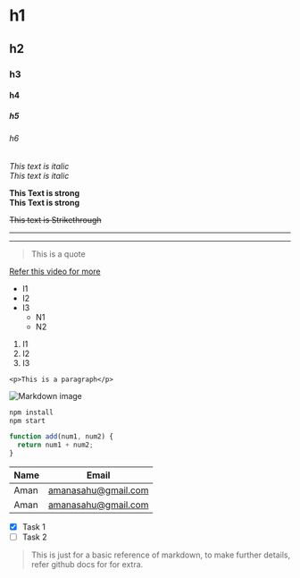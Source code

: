 <!-- Headings -->

# h1

## h2

### h3

#### h4

##### h5

###### h6

<!-- Italics -->

_This text is italic_  
_This text is italic_

<!-- To add a line break, use "  " (double spaces). -->

<!-- strong -->

**This Text is strong**  
**This Text is strong**

<!-- strikethrough -->

~~This text is Strikethrough~~

<!-- horizontal rule -->

---

---

<!-- Blockquote -->

> This is a quote

<!-- Links -->

[Refer this video for more](https://www.youtube.com/watch?v=HUBNt18RFbo)

<!-- ul -->

- I1
- I2
- I3
  - N1
  - N2

<!-- ol -->

1. I1
2. I2
3. I3

<!-- Inline code blocks -->

`<p>This is a paragraph</p>`

<!-- images -->

![Markdown image](https://www.svgrepo.com/show/306375/markdown.svg)

<!-- code blocks -->

```bash
npm install
npm start
```

```javascript
function add(num1, num2) {
  return num1 + num2;
}
```

<!-- Tables -->

| Name | Email               |
| ---- | ------------------- |
| Aman | amanasahu@gmail.com |
| Aman | amanasahu@gmail.com |

<!-- Tasklist -->

- [x] Task 1
- [ ] Task 2

> This is just for a basic reference of markdown, to make further details, refer github docs for for extra.